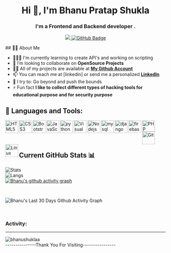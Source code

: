 <h1 align="center">Hi 👋, I'm Bhanu Pratap Shukla</h1>

<h3 align="center">I'm a Frontend  and Backend developer .</h3>
<p align="center">
<a href="https://github.com/Meghna-DAS/github-profile-views-counter">
    <img src="https://komarev.com/ghpvc/?username=bhanushuklaa">
</a>
<a href="https://github.com/bhanushuklaa?tab=followers"><img src="https://img.shields.io/github/followers/bhanushuklaa?label=Followers&style=social" alt="GitHub Badge"></a>
</p>
## 🙋‍♂️ About Me

- 👨🏽‍💻 I'm currently learning to create API's and working on scripting
- 👯 I’m looking to collaborate on **OpenSource Projects**
- 👨‍💻 All of my projects are available at **[My Github Account](https://github.com/bhanushuklaa?tab=repositories)**
- 📫 You can reach me at [linkedin] or send me a personalized **<a href="https://www.linkedin.com/in/bhanushuklaa/">LinkedIn</a>** 
- 🧗 I try to: Go beyond and push the bounds
- ⚡ Fun fact **I like to collect different types of hacking tools for educational purpose and for security purpose**

## 🚀 Languages and Tools:

<p align="left">
  
<img align="left" alt="HTML5" width="40px" src="https://cdn-icons-png.flaticon.com/128/1051/1051277.png" />
<img align="left" alt="CSS3" width="40px" height="40px" src="https://cdn-icons-png.flaticon.com/128/5968/5968242.png" /> 
<img align="left" alt="Bootstrap" width="40px" src="https://cdn-icons-png.flaticon.com/128/5968/5968672.png" />
<img align="left" alt="JavaScript" width="40px" src="https://cdn-icons-png.flaticon.com/128/5968/5968292.png" />
<img align="left" alt="python" width="40px" src="https://cdn-icons-png.flaticon.com/128/5968/5968350.png" />
<img align="left" alt="Visual Studio Code" width="40px" src="https://code.visualstudio.com/assets/images/code-stable.png" />
<img align="left" alt="Nodejs" width="40px" src="https://cdn-icons-png.flaticon.com/128/919/919825.png" />
<img align="left" alt="mysql" width="40px" src="https://cdn-icons-png.flaticon.com/128/919/919836.png" />
<img align="left" alt="django" width="40px" src="https://cdn-icons-png.flaticon.com/128/9307/9307630.png" />
<img align="left" alt="firebase" width="40px" src="https://icon.icepanel.io/Technology/svg/Firebase.svg" />
<img align="left" alt="PHP" width="40px" height="35px" src="https://cdn-icons-png.flaticon.com/128/5968/5968332.png" />
<img align="left" alt="Git" width="40px" height="40px" src="https://cdn-icons-png.flaticon.com/128/11518/11518876.png" />
<img align="left" alt="Linux" width="40px" src="https://cdn-icons-png.flaticon.com/128/6124/6124995.png" /><br>
</p>
<br/>
<br/>
<div>

## Current GitHub Stats 📊
![Stats](https://github-readme-stats.vercel.app/api?username=bhanushuklaa&show_icons=true&hide_border=false&theme=jolly&count_private=true&include_all_commits=true)<br>
![Langs](https://github-readme-stats.vercel.app/api/top-langs/?username=bhanushuklaa&show_icons=true&hide_border=false&theme=jolly&count_private=true&include_all_commits=true&layout=compact) <br>
[![Bhanu's github activity graph](https://github-readme-activity-graph.vercel.app/graph?username=bhanushuklaa&&theme=github-compact)](https://github.com/bhanushuklaa/github-readme-activity-graph)

<br>

![Bhanu's Last 30 Days Github Activity Graph](https://bhanu-github-readme-activity-graph.vercel.app/graph?username=bhanushuklaa&theme=tokyo-night)

<br>
<h3 alight="left">Activity:</h3><hr>
<img align="center" src="https://github-readme-streak-stats.herokuapp.com/?user=bhanushuklaa&" alt="bhanushuklaa" />
</div>
---------------Thank You For Visiting----------------
